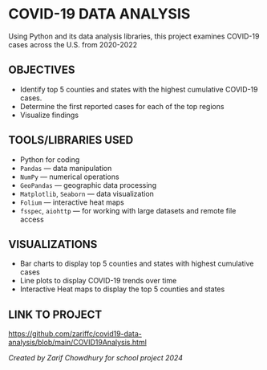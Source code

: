 # COVID-19 DATA ANALYSIS
Using Python and its data analysis libraries, this project examines COVID-19 cases across the U.S. from 2020-2022

## OBJECTIVES ##
- Identify top 5 counties and states with the highest cumulative COVID-19 cases.
- Determine the first reported cases for each of the top regions
- Visualize findings

## TOOLS/LIBRARIES USED ##
- Python for coding
- `Pandas` — data manipulation
- `NumPy` — numerical operations
- `GeoPandas` — geographic data processing
- `Matplotlib`, `Seaborn` — data visualization
- `Folium` — interactive heat maps
- `fsspec`, `aiohttp` — for working with large datasets and remote file access

## VISUALIZATIONS ##
- Bar charts to display top 5 counties and states with highest cumulative cases
- Line plots to display COVID-19 trends over time
- Interactive Heat maps to display the top 5 counties and states

## LINK TO PROJECT ##
https://github.com/zariffc/covid19-data-analysis/blob/main/COVID19Analysis.html

*Created by Zarif Chowdhury for school project 2024*
